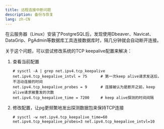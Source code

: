 ```yaml
---
title: 远程连接中断问题
description: 备份与恢复
lang: zh-CN
---
```


在云服务器（Linux）安装了PostgreSQL后，发现使用Dbeaver、Navicat、DataGrip、PgAdmin等数据库工具连接数据库时，隔几分钟就会自动断开连接。

关于这个问题，可以尝试修改系统的TCP keepalive配置来解决：

1. 查看当前配置

   ```
   # sysctl -A | grep net.ipv4.tcp_keepalive
   net.ipv4.tcp_keepalive_intvl = 75      # 第一次keep alive请求发送后，不活动连接的时间
   net.ipv4.tcp_keepalive_probes = 9      # 连接被认为是断开之前，keep alive请求被重发的次数
   net.ipv4.tcp_keepalive_time = 7200     # keep alive探测的时间间隔
   ```

2. 修改配置，让pg更频繁地发出探测数据包来保持TCP连接

   ```
   # sysctl -w net.ipv4.tcp_keepalive_time=60 net.ipv4.tcp_keepalive_probes=3 net.ipv4.tcp_keepalive_intvl=10
   ```

   

